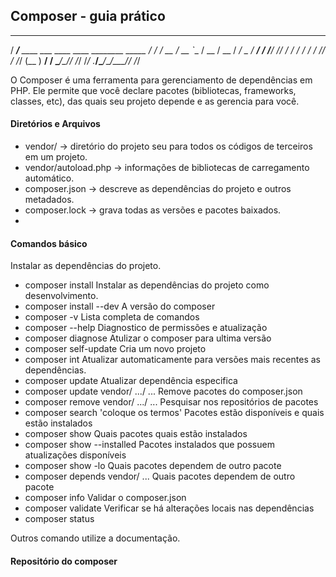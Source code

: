 ## Composer - guia prático

______
/ ____/___  ____ ___  ____  ____  ________  _____
/ /   / __ \/ __ `__ \/ __ \/ __ \/ ___/ _ \/ ___/
/ /___/ /_/ / / / / / / /_/ / /_/ (__  )  __/ /
\____/\____/_/ /_/ /_/ .___/\____/____/\___/_/
/_/


O Composer é uma ferramenta para gerenciamento de dependências em PHP. Ele permite que você declare pacotes (bibliotecas, frameworks, classes, etc), das quais seu projeto depende e as gerencia para você.


#### Diretórios e Arquivos

* vendor/ -> diretório do projeto seu para todos os códigos de terceiros em um projeto.
* vendor/autoload.php -> informações de bibliotecas de carregamento automático. 
* composer.json -> descreve as dependências do projeto e outros metadados.
* composer.lock -> grava todas as versões e pacotes baixados.
* 



#### Comandos básico

Instalar as dependências do projeto.
* composer install
Instalar as dependências do projeto como desenvolvimento.
* composer install --dev
A versão do composer
* composer -v
Lista completa de comandos
* composer --help
Diagnostico de permissões e atualização
* composer diagnose
Atulizar o composer para ultima versão
* composer self-update
Cria um novo projeto
* composer int
Atualizar automaticamente para versões mais recentes as dependências. 
* composer update
Atualizar dependência especifica 
* composer update vendor/ .../  ...
Remove pacotes do composer.json 
* composer remove vendor/ .../  ...
Pesquisar nos repositórios de pacotes 
* composer search 'coloque os termos'
Pacotes estão disponíveis e quais estão instalados
* composer show
Quais pacotes quais estão instalados
* composer show --installed
Pacotes instalados que possuem atualizações disponíveis
* composer show -lo
Quais pacotes dependem de outro pacote
* composer depends vendor/ ...
Quais pacotes dependem de outro pacote
* composer info
Validar o composer.json
* composer validate
Verificar se há alterações locais nas dependências 
* composer status




Outros comando utilize a documentação.


#### Repositório do composer
